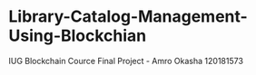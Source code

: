 # Library-Catalog-Management-Using-Blockchian
 IUG Blockchain Cource Final Project -
  Amro Okasha 120181573
